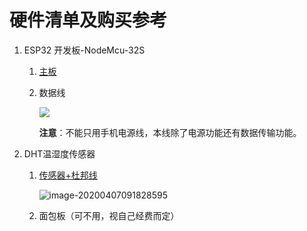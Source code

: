 # 硬件清单及购买参考

1. ESP32 开发板-NodeMcu-32S

   1. [主板](https://item.taobao.com/item.htm?spm=a1z09.2.0.0.16532e8dMaJpH8&id=548905088891&_u=7kpurogc2a1)

   2. 数据线

      ![](https://tva1.sinaimg.cn/large/00831rSTgy1gdkxovje0zj30ku0ibq42.jpg)

      **注意**：不能只用手机电源线，本线除了电源功能还有数据传输功能。

2. DHT温湿度传感器

   1. [传感器+杜邦线](https://detail.tmall.com/item.htm?id=41248630584&spm=a1z09.2.0.0.16532e8dMaJpH8&_u=7kpurog2abd&skuId=4287262470444)

      ![image-20200407091828595](https://tva1.sinaimg.cn/large/00831rSTgy1gdkxtmnoe5j30bw0bq79l.jpg)

   2. 面包板（可不用，视自己经费而定）

